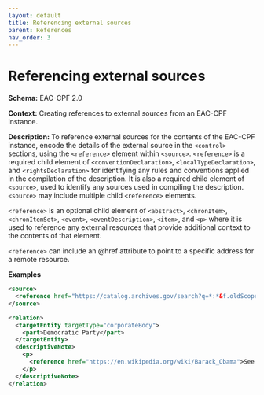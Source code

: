```yaml
---
layout: default
title: Referencing external sources
parent: References
nav_order: 3
---
```


# Referencing external sources

**Schema:** 
EAC-CPF 2.0

**Context:** 
Creating references to external sources from an EAC-CPF instance.

**Description:** 
To reference external sources for the contents of the EAC-CPF instance, encode the details of the external source in the `<control>` sections, using the `<reference>` element within `<source>`. `<reference>` is a required child element of `<conventionDeclaration>`, `<localTypeDeclaration>`, and `<rightsDeclaration>` for identifying any rules and conventions applied in the compilation of the description. It is also a required child element of `<source>`, used to identify any sources used in compiling the description. `<source>` may include multiple child `<reference>` elements.

`<reference>` is an optional child element of `<abstract>`, `<chronItem>`, `<chronItemSet>`, `<event>`, `<eventDescription>`, `<item>`, and `<p>` where it is used to reference any external resources that provide additional context to the contents of that element.

`<reference>` can include an @href attribute to point to a specific address for a remote resource. 

**Examples**  
```xml
<source>
  <reference href="https://catalog.archives.gov/search?q=*:*&f.oldScope=descriptions&f.level=series&f.locationIds=53023101">Barack Obama Presidential Library</reference>
</source>
```
```xml
<relation>
  <targetEntity targetType="corporateBody">
    <part>Democratic Party</part>
  </targetEntity>
  <descriptiveNote>
    <p>
      <reference href="https://en.wikipedia.org/wiki/Barack_Obama">See more</reference>
    </p>
  </descriptiveNote>
</relation>
```
